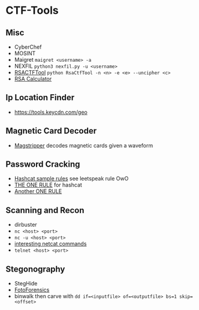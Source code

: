 # CTF-Tools
## Misc
- CyberChef
- MOSINT
- Maigret `maigret <username> -a`
- NEXFIL `python3 nexfil.py -u <username>`
- [RSACTFTool](https://github.com/RsaCtfTool/RsaCtfTool) `python RsaCtfTool -n <n> -e <e> --uncipher <c>`
- [RSA Calculator](https://www.tausquared.net/pages/ctf/rsa.html)
## Ip Location Finder
- https://tools.keycdn.com/geo
## Magnetic Card Decoder
- [Magstripper](https://sourceforge.net/projects/magstripper/) decodes magnetic cards given a waveform
## Password Cracking
- [Hashcat sample rules](https://github.com/hashcat/hashcat/tree/master/rules) see leetspeak rule OwO
- [THE ONE RULE](https://github.com/NotSoSecure/password_cracking_rules) for hashcat
- [Another ONE RULE](https://github.com/stealthsploit/Optimised-hashcat-Rule)
## Scanning and Recon
- dirbuster
- `nc <host> <port>`
- `nc -u <host> <port>`
- [interesting netcat commands](https://phoenixnap.com/kb/nc-command)
- `telnet <host> <port>`
## Stegonography
- StegHide
- [FotoForensics](https://fotoforensics.com/)
- binwalk then carve with `dd if=<inputfile> of=<outputfile> bs=1 skip=<offset>`
